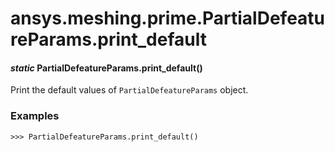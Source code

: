 <a id="ansys-meshing-prime-partialdefeatureparams-print-default"></a>

# ansys.meshing.prime.PartialDefeatureParams.print_default

<a id="ansys.meshing.prime.PartialDefeatureParams.print_default"></a>

#### *static* PartialDefeatureParams.print_default()

Print the default values of `PartialDefeatureParams` object.

### Examples

```pycon
>>> PartialDefeatureParams.print_default()
```

<!-- !! processed by numpydoc !! -->
